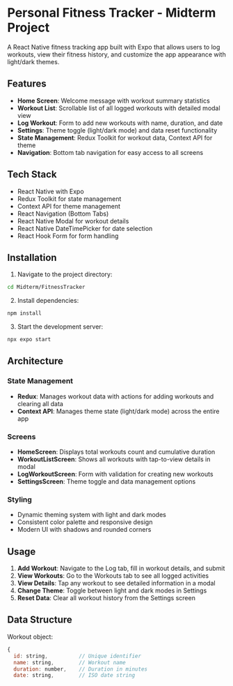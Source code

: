 # Personal Fitness Tracker - Midterm Project

A React Native fitness tracking app built with Expo that allows users to log workouts, view their fitness history, and customize the app appearance with light/dark themes.

## Features

- **Home Screen**: Welcome message with workout summary statistics
- **Workout List**: Scrollable list of all logged workouts with detailed modal view
- **Log Workout**: Form to add new workouts with name, duration, and date
- **Settings**: Theme toggle (light/dark mode) and data reset functionality
- **State Management**: Redux Toolkit for workout data, Context API for theme
- **Navigation**: Bottom tab navigation for easy access to all screens

## Tech Stack

- React Native with Expo
- Redux Toolkit for state management
- Context API for theme management
- React Navigation (Bottom Tabs)
- React Native Modal for workout details
- React Native DateTimePicker for date selection
- React Hook Form for form handling

## Installation

1. Navigate to the project directory:
```bash
cd Midterm/FitnessTracker
```

2. Install dependencies:
```bash
npm install
```

3. Start the development server:
```bash
npx expo start
```

## Architecture

### State Management
- **Redux**: Manages workout data with actions for adding workouts and clearing all data
- **Context API**: Manages theme state (light/dark mode) across the entire app

### Screens
- **HomeScreen**: Displays total workouts count and cumulative duration
- **WorkoutListScreen**: Shows all workouts with tap-to-view details in modal
- **LogWorkoutScreen**: Form with validation for creating new workouts
- **SettingsScreen**: Theme toggle and data management options

### Styling
- Dynamic theming system with light and dark modes
- Consistent color palette and responsive design
- Modern UI with shadows and rounded corners

## Usage

1. **Add Workout**: Navigate to the Log tab, fill in workout details, and submit
2. **View Workouts**: Go to the Workouts tab to see all logged activities
3. **View Details**: Tap any workout to see detailed information in a modal
4. **Change Theme**: Toggle between light and dark modes in Settings
5. **Reset Data**: Clear all workout history from the Settings screen

## Data Structure

Workout object:
```javascript
{
  id: string,          // Unique identifier
  name: string,        // Workout name
  duration: number,    // Duration in minutes
  date: string,        // ISO date string
 